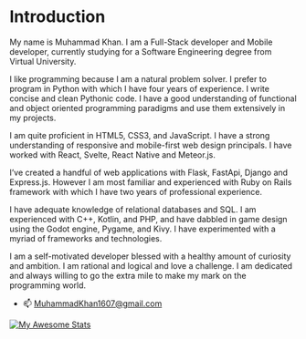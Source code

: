 # Introduction
My name is Muhammad Khan. I am a Full-Stack developer and Mobile developer, currently studying for a Software Engineering degree from Virtual University.

I like programming because I am a natural problem solver. I prefer to program in Python with which I have four years of experience. I write concise and clean Pythonic code. I have a good understanding of functional and object oriented programming paradigms and use them extensively in my projects.

I am quite proficient in HTML5, CSS3, and JavaScript. I have a strong understanding of responsive and mobile-first web design principals. I have worked with React, Svelte, React Native and Meteor.js.

I’ve created a handful of web applications with Flask, FastApi, Django and Express.js.
However I am most familiar and experienced with Ruby on Rails framework with which I have two years of professional experience. 

I have adequate knowledge of relational databases and SQL. I am experienced with C++, Kotlin, and PHP, and have dabbled in game design using the Godot engine, Pygame, and Kivy. I have experimented with a myriad of frameworks and technologies.

I am a self-motivated developer blessed with a healthy amount of curiosity and ambition. I am rational and logical and love a challenge. I am dedicated and always willing to go the extra mile to make my mark on the programming world.

- 📫 MuhammadKhan1607@gmail.com

[![My Awesome Stats](https://awesome-github-stats.azurewebsites.net/user-stats/MBM1607?cardType=level&theme=dracula)](https://git.io/awesome-stats-card)
